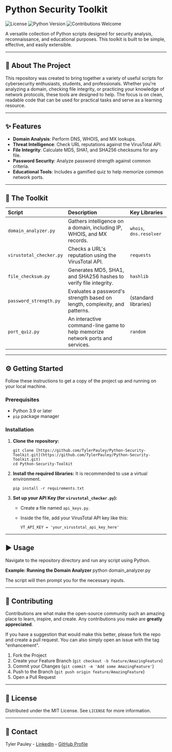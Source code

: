 # Python Security Toolkit

![License](https://img.shields.io/badge/license-MIT-blue.svg)
![Python Version](https://img.shields.io/badge/python-3.9+-brightgreen.svg)
![Contributions Welcome](https://img.shields.io/badge/contributions-welcome-orange.svg)

A versatile collection of Python scripts designed for security analysis, reconnaissance, and educational purposes. This toolkit is built to be simple, effective, and easily extensible.

---

## 🚀 About The Project

This repository was created to bring together a variety of useful scripts for cybersecurity enthusiasts, students, and professionals. Whether you're analyzing a domain, checking file integrity, or practicing your knowledge of network protocols, these tools are designed to help. The focus is on clean, readable code that can be used for practical tasks and serve as a learning resource.

---

## ✨ Features

-   **Domain Analysis**: Perform DNS, WHOIS, and MX lookups.
-   **Threat Intelligence**: Check URL reputations against the VirusTotal API.
-   **File Integrity**: Calculate MD5, SHA1, and SHA256 checksums for any file.
-   **Password Security**: Analyze password strength against common criteria.
-   **Educational Tools**: Includes a gamified quiz to help memorize common network ports.

---

## 🧰 The Toolkit

| Script                  | Description                                                                  | Key Libraries        |
| :---------------------- | :--------------------------------------------------------------------------- | :------------------- |
| `domain_analyzer.py`      | Gathers intelligence on a domain, including IP, WHOIS, and MX records.       | `whois`, `dns.resolver` |
| `virustotal_checker.py` | Checks a URL's reputation using the VirusTotal API.                        | `requests`           |
| `file_checksum.py`      | Generates MD5, SHA1, and SHA256 hashes to verify file integrity.             | `hashlib`            |
| `password_strength.py`  | Evaluates a password's strength based on length, complexity, and patterns.   | (standard libraries) |
| `port_quiz.py`          | An interactive command-line game to help memorize network ports and services. | `random`             |

---

## ⚙️ Getting Started

Follow these instructions to get a copy of the project up and running on your local machine.

### Prerequisites

-   Python 3.9 or later
-   `pip` package manager

### Installation

1.  **Clone the repository:**

    ```
    git clone [https://github.com/TylerPauley/Python-Security-Toolkit.git](https://github.com/TylerPauley/Python-Security-Toolkit.git)
    cd Python-Security-Toolkit
    ```

2.  **Install the required libraries:**
    It is recommended to use a virtual environment.

    ```
    pip install -r requirements.txt
    ```

3.  **Set up your API Key (for `virustotal_checker.py`):**
    -   Create a file named `api_keys.py`.
    -   Inside the file, add your VirusTotal API key like this:

        ```
        VT_API_KEY = 'your_virustotal_api_key_here'
        ```

---

## ▶️ Usage

Navigate to the repository directory and run any script using Python.

**Example: Running the Domain Analyzer**
python domain_analyzer.py

The script will then prompt you for the necessary inputs.

---

## 🤝 Contributing

Contributions are what make the open-source community such an amazing place to learn, inspire, and create. Any contributions you make are **greatly appreciated**.

If you have a suggestion that would make this better, please fork the repo and create a pull request. You can also simply open an issue with the tag "enhancement".

1.  Fork the Project
2.  Create your Feature Branch (`git checkout -b feature/AmazingFeature`)
3.  Commit your Changes (`git commit -m 'Add some AmazingFeature'`)
4.  Push to the Branch (`git push origin feature/AmazingFeature`)
5.  Open a Pull Request

---

## 📄 License

Distributed under the MIT License. See `LICENSE` for more information.

---

## 📧 Contact

Tyler Pauley - [LinkedIn](https://linkedin.com/in/tylerpauleysecurity) - [GitHub Profile](https://github.com/TylerPauley)
